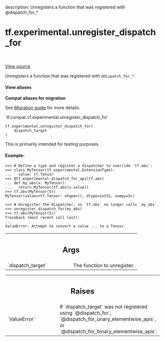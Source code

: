 description: Unregisters a function that was registered with @dispatch_for_*.

<div itemscope itemtype="http://developers.google.com/ReferenceObject">
<meta itemprop="name" content="tf.experimental.unregister_dispatch_for" />
<meta itemprop="path" content="Stable" />
</div>

# tf.experimental.unregister_dispatch_for

<!-- Insert buttons and diff -->

<table class="tfo-notebook-buttons tfo-api nocontent" align="left">

</table>

<a target="_blank" class="external" href="/code/stable/tensorflow/python/util/dispatch.py">View source</a>



Unregisters a function that was registered with `@dispatch_for_*`.


<section class="expandable">
  <h4 class="showalways">View aliases</h4>
  <p>
<b>Compat aliases for migration</b>
<p>See
<a href="https://www.tensorflow.org/guide/migrate">Migration guide</a> for
more details.</p>
<p>`tf.compat.v1.experimental.unregister_dispatch_for`</p>
</p>
</section>

<pre class="devsite-click-to-copy prettyprint lang-py tfo-signature-link">
<code>tf.experimental.unregister_dispatch_for(
    dispatch_target
)
</code></pre>



<!-- Placeholder for "Used in" -->

This is primarily intended for testing purposes.

#### Example:



```
>>> # Define a type and register a dispatcher to override `tf.abs`:
>>> class MyTensor(tf.experimental.ExtensionType):
...   value: tf.Tensor
>>> @tf.experimental.dispatch_for_api(tf.abs)
... def my_abs(x: MyTensor):
...   return MyTensor(tf.abs(x.value))
>>> tf.abs(MyTensor(5))
MyTensor(value=<tf.Tensor: shape=(), dtype=int32, numpy=5>)
```

```
>>> # Unregister the dispatcher, so `tf.abs` no longer calls `my_abs`.
>>> unregister_dispatch_for(my_abs)
>>> tf.abs(MyTensor(5))
Traceback (most recent call last):
...
ValueError: Attempt to convert a value ... to a Tensor.
```

<!-- Tabular view -->
 <table class="responsive fixed orange">
<colgroup><col width="214px"><col></colgroup>
<tr><th colspan="2"><h2 class="add-link">Args</h2></th></tr>

<tr>
<td>
`dispatch_target`<a id="dispatch_target"></a>
</td>
<td>
The function to unregister.
</td>
</tr>
</table>



<!-- Tabular view -->
 <table class="responsive fixed orange">
<colgroup><col width="214px"><col></colgroup>
<tr><th colspan="2"><h2 class="add-link">Raises</h2></th></tr>

<tr>
<td>
`ValueError`<a id="ValueError"></a>
</td>
<td>
If `dispatch_target` was not registered using `@dispatch_for`,
`@dispatch_for_unary_elementwise_apis`, or
`@dispatch_for_binary_elementwise_apis`.
</td>
</tr>
</table>


